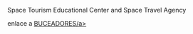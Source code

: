 
Space Tourism Educational Center and Space Travel Agency

enlace a <a href="buceadores.atwebpages.com" target="_blank">BUCEADORES/a>

